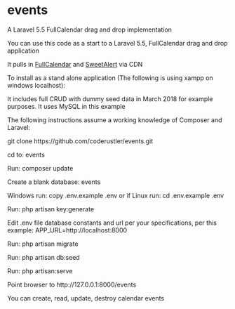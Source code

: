 # events
A Laravel 5.5 FullCalendar drag and drop implementation

<p>You can use this code as a start to a Laravel 5.5, FullCalendar drag and drop application</p>
<p>It pulls in <a href="https://fullcalendar.io/">FullCalendar</a> and <a href="https://github.com/t4t5/sweetalert">SweetAlert</a> via CDN</p>
<p>To install as a stand alone application (The following is using xampp on windows localhost):</p>
<p>It includes full CRUD with dummy seed data in March 2018 for example purposes. It uses MySQL in this example</p>
<p>The following instructions assume a working knowledge of Composer and Laravel:</p>

<p>git clone https://github.com/coderustler/events.git</p>
<p>cd to: events</p>
<p>Run: composer update</p>
<p>Create a blank database: events</p>
<p>Windows run: copy .env.example .env or if Linux run: cd .env.example .env</p>
<p>Run: php artisan key:generate</p>
<p>Edit .env file database constants and url per your specifications, per this example: APP_URL=http://localhost:8000</p>
<p>Run: php artisan migrate</p>
<p>Run: php artisan db:seed</p>
<p>Run: php artisan:serve</p>
<p>Point browser to http://127.0.0.1:8000/events</p>
<p>You can create, read, update, destroy calendar events</p>




